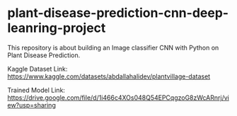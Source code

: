 # plant-disease-prediction-cnn-deep-leanring-project
This repository is about building an Image classifier CNN with Python on Plant Disease Prediction.

Kaggle Dataset Link: https://www.kaggle.com/datasets/abdallahalidev/plantvillage-dataset

Trained Model Link: https://drive.google.com/file/d/1i466c4XOs048Q54EPCqgzoG8zWcARnrj/view?usp=sharing
